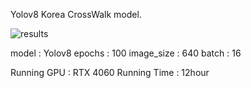 Yolov8 Korea CrossWalk model.

![results](https://github.com/user-attachments/assets/7abaa5e5-79e8-44ea-bda1-cec3ef822ae8)

model : Yolov8
epochs : 100
image_size : 640
batch : 16

Running GPU : RTX 4060
Running Time : 12hour
